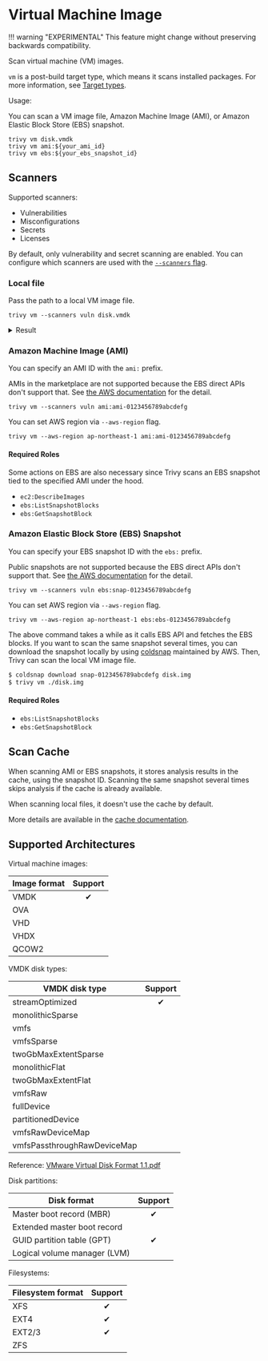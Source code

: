 # Virtual Machine Image

!!! warning "EXPERIMENTAL"
    This feature might change without preserving backwards compatibility.

Scan virtual machine (VM) images.

`vm` is a post-build target type, which means it scans installed packages. For more information, see [Target types](../coverage/language/index.md#target-types).

Usage:

You can scan a VM image file, Amazon Machine Image (AMI), or Amazon Elastic Block Store (EBS) snapshot.

```shell
trivy vm disk.vmdk
trivy vm ami:${your_ami_id}
trivy vm ebs:${your_ebs_snapshot_id}
```
## Scanners

Supported scanners:

- Vulnerabilities
- Misconfigurations
- Secrets
- Licenses

By default, only vulnerability and secret scanning are enabled. You can configure which scanners are used with the [`--scanners` flag](https://trivy.dev/latest/docs/configuration/others/#enabledisable-scanners).

### Local file
Pass the path to a local VM image file.

```shell
trivy vm --scanners vuln disk.vmdk
```

<details>
<summary>Result</summary>

```
disk.vmdk (amazon 2 (Karoo))
===========================================================================================
Total: 802 (UNKNOWN: 0, LOW: 17, MEDIUM: 554, HIGH: 221, CRITICAL: 10)

┌────────────────────────────┬────────────────┬──────────┬───────────────────────────────┬───────────────────────────────┬──────────────────────────────────────────────────────────────┐
│          Library           │ Vulnerability  │ Severity │       Installed Version       │         Fixed Version         │                            Title                             │
├────────────────────────────┼────────────────┼──────────┼───────────────────────────────┼───────────────────────────────┼──────────────────────────────────────────────────────────────┤
│ amazon-ssm-agent           │ CVE-2022-24675 │ HIGH     │ 3.0.529.0-1.amzn2             │ 3.1.1575.0-1.amzn2            │ golang: encoding/pem: fix stack overflow in Decode           │
│                            │                │          │                               │                               │ https://avd.aquasec.com/nvd/cve-2022-24675                   │
├────────────────────────────┼────────────────┤          ├───────────────────────────────┼───────────────────────────────┼──────────────────────────────────────────────────────────────┤
│ bind-export-libs           │ CVE-2021-25215 │          │ 32:9.11.4-26.P2.amzn2.4       │ 32:9.11.4-26.P2.amzn2.5       │ bind: An assertion check can fail while answering queries    │
│                            │                │          │                               │                               │ for DNAME records...                                         │
│                            │                │          │                               │                               │ https://avd.aquasec.com/nvd/cve-2021-25215                   │
│                            ├────────────────┼──────────┤                               ├───────────────────────────────┼──────────────────────────────────────────────────────────────┤
│                            │ CVE-2021-25214 │ MEDIUM   │                               │ 32:9.11.4-26.P2.amzn2.5.2     │ bind: Broken inbound incremental zone update (IXFR) can      │
│                            │                │          │                               │                               │ cause named to terminate...                                  │
│                            │                │          │                               │                               │ https://avd.aquasec.com/nvd/cve-2021-25214                   │
├────────────────────────────┼────────────────┼──────────┤                               ├───────────────────────────────┼──────────────────────────────────────────────────────────────┤
│ bind-libs                  │ CVE-2021-25215 │ HIGH     │                               │ 32:9.11.4-26.P2.amzn2.5       │ bind: An assertion check can fail while answering queries    │
│                            │                │          │                               │                               │ for DNAME records...                                         │
│                            │                │          │                               │                               │ https://avd.aquasec.com/nvd/cve-2021-25215                   │
│                            ├────────────────┼──────────┤                               ├───────────────────────────────┼──────────────────────────────────────────────────────────────┤
│                            │ CVE-2021-25214 │ MEDIUM   │                               │ 32:9.11.4-26.P2.amzn2.5.2     │ bind: Broken inbound incremental zone update (IXFR) can      │
│                            │                │          │                               │                               │ cause named to terminate...                                  │
│                            │                │          │                               │                               │ https://avd.aquasec.com/nvd/cve-2021-25214                   │
├────────────────────────────┼────────────────┼──────────┤                               ├───────────────────────────────┼──────────────────────────────────────────────────────────────┤
│ bind-libs-lite             │ CVE-2021-25215 │ HIGH     │                               │ 32:9.11.4-26.P2.amzn2.5       │ bind: An assertion check can fail while answering queries    │
│                            │                │          │                               │                               │ for DNAME records...                                         │
│                            │                │          │                               │                               │ https://avd.aquasec.com/nvd/cve-2021-25215                   │
│                            ├────────────────┼──────────┤                               ├───────────────────────────────┼──────────────────────────────────────────────────────────────┤
│                            │ CVE-2021-25214 │ MEDIUM   │                               │ 32:9.11.4-26.P2.amzn2.5.2     │ bind: Broken inbound incremental zone update (IXFR) can      │
│                            │                │          │                               │                               │ cause named to terminate...                                  │
│                            │                │          │                               │                               │ https://avd.aquasec.com/nvd/cve-2021-25214                   │
├────────────────────────────┼────────────────┼──────────┤                               ├───────────────────────────────┼──────────────────────────────────────────────────────────────┤
...
```

</details>

### Amazon Machine Image (AMI)
You can specify an AMI ID with the `ami:` prefix.

AMIs in the marketplace are not supported because the EBS direct APIs don't support that. See [the AWS documentation][ebsapi-elements] for the detail.

```shell
trivy vm --scanners vuln ami:ami-0123456789abcdefg
```

You can set AWS region via `--aws-region` flag.

```shell
trivy vm --aws-region ap-northeast-1 ami:ami-0123456789abcdefg
```

#### Required Roles
Some actions on EBS are also necessary since Trivy scans an EBS snapshot tied to the specified AMI under the hood.

- `ec2:DescribeImages`
- `ebs:ListSnapshotBlocks`
- `ebs:GetSnapshotBlock`

### Amazon Elastic Block Store (EBS) Snapshot
You can specify your EBS snapshot ID with the `ebs:` prefix.

Public snapshots are not supported because the EBS direct APIs don't support that. See [the AWS documentation][ebsapi-elements] for the detail.

```shell
trivy vm --scanners vuln ebs:snap-0123456789abcdefg
```

You can set AWS region via `--aws-region` flag.

```shell
trivy vm --aws-region ap-northeast-1 ebs:ebs-0123456789abcdefg
```

The above command takes a while as it calls EBS API and fetches the EBS blocks.
If you want to scan the same snapshot several times, you can download the snapshot locally by using [coldsnap][coldsnap] maintained by AWS. Then, Trivy can scan the local VM image file.

```bash
$ coldsnap download snap-0123456789abcdefg disk.img
$ trivy vm ./disk.img
```

#### Required Roles

- `ebs:ListSnapshotBlocks`
- `ebs:GetSnapshotBlock`

## Scan Cache
When scanning AMI or EBS snapshots, it stores analysis results in the cache, using the snapshot ID.
Scanning the same snapshot several times skips analysis if the cache is already available.

When scanning local files, it doesn't use the cache by default.

More details are available in the [cache documentation](../configuration/cache.md#scan-cache-backend).

## Supported Architectures

Virtual machine images:

| Image format | Support |
|--------------|:-------:|
| VMDK         |    ✔    |
| OVA          |         |
| VHD          |         |
| VHDX         |         |
| QCOW2        |         |


VMDK disk types:

| VMDK disk type              | Support |
|-----------------------------|:-------:|
| streamOptimized             |    ✔    |
| monolithicSparse            |         |
| vmfs                        |         |
| vmfsSparse                  |         |
| twoGbMaxExtentSparse        |         |
| monolithicFlat              |         |
| twoGbMaxExtentFlat          |         |
| vmfsRaw                     |         |
| fullDevice                  |         |
| partitionedDevice           |         |
| vmfsRawDeviceMap            |         |
| vmfsPassthroughRawDeviceMap |         |

Reference: [VMware Virtual Disk Format 1.1.pdf][vmdk]

Disk partitions:

| Disk format                  | Support |
|------------------------------|:-------:|
| Master boot record (MBR)     |    ✔    |
| Extended master boot record  |         |
| GUID partition table (GPT)   |    ✔    |
| Logical volume manager (LVM) |         |

Filesystems:

| Filesystem format | Support |
|-------------------|:-------:|
| XFS               |    ✔    |
| EXT4              |    ✔    |
| EXT2/3            |    ✔    |
| ZFS               |         |


[vmdk]: https://github.com/libyal/libvmdk/blob/main/documentation/VMWare%20Virtual%20Disk%20Format%20(VMDK).asciidoc
[ebsapi-elements]: https://docs.aws.amazon.com/AWSEC2/latest/UserGuide/ebs-accessing-snapshot.html#ebsapi-elements
[coldsnap]: https://github.com/awslabs/coldsnap

